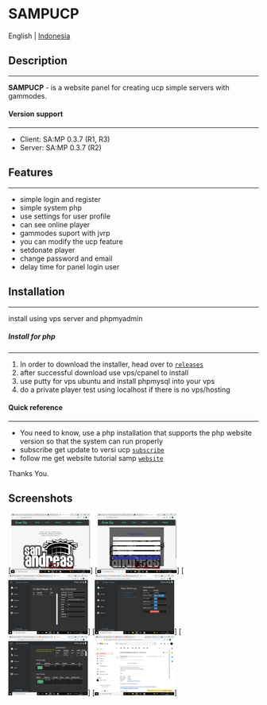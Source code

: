 # **SAMPUCP**
English | [Indonesia](https://github.com/CyberExe12/SampUcp/blob/main/README.id.md)

## Description
---------------------------------
**SAMPUCP** - is a website panel for creating ucp simple servers with gammodes.

#### Version support
----------------------------------
* Client: SA:MP 0.3.7 (R1, R3)
* Server: SA:MP 0.3.7 (R2)

## Features
---------------------------------
* simple login and register
* simple system php
* use settings for user profile
* can see online player
* gammodes suport with jvrp
* you can modify the ucp feature
* setdonate player
* change password and email
* delay time for panel login user

## Installation
---------------------------------
install using vps server and phpmyadmin


##### Install for php
---------------------------------
1. In order to download the installer, head over to [`releases`](https://github.com/CyberExe12/SampUcp/releases) 
2. after successful download use vps/cpanel to install
3. use putty for vps ubuntu and install phpmysql into your vps
4. do a private player test using localhost if there is no vps/hosting



#### Quick reference
---------------------------------
* You need to know, use a php installation that supports the php website version so that the system can run properly
* subscribe get update to versi ucp [`subscribe`](https://www.youtube.com/channel/UCthZQqE6GbRpSZX99-NKCCw)
* follow me get website tutorial samp [`website`](https://forumsa-mp.blogspot.com/)

Thanks You.


## Screenshots

[<img src="meta/android/screenshots/index.png" width=160>]
[<img src="meta/android/screenshots/register.png" width=160>]
[<img src="meta/android/screenshots/panelucp.png" width=160>]
[<img src="meta/android/screenshots/settings.png" width=160>]
[<img src="meta/android/screenshots/donate.png" width=160>]
[<img src="meta/android/screenshots/notif.png" width=160>]


